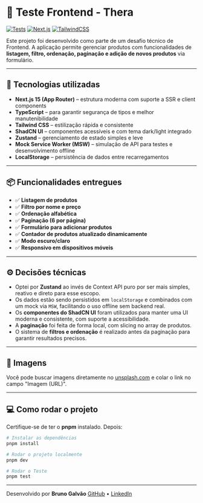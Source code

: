 # 🧪 Teste Frontend - Thera

[![Tests](https://img.shields.io/badge/testes-passing-green?style=flat-square&logo=jest)](https://jestjs.io)
[![Next.js](https://img.shields.io/badge/Next.js-15-blue?style=flat-square&logo=next.js)](https://nextjs.org)
[![TailwindCSS](https://img.shields.io/badge/TailwindCSS-4.x-38B2AC?style=flat-square&logo=tailwind-css)](https://tailwindcss.com)

Este projeto foi desenvolvido como parte de um desafio técnico de Frontend. A aplicação permite gerenciar produtos com funcionalidades de **listagem, filtro, ordenação, paginação e adição de novos produtos** via formulário.

---

## 🚀 Tecnologias utilizadas

- **Next.js 15 (App Router)** – estrutura moderna com suporte a SSR e client components
- **TypeScript** – para garantir segurança de tipos e melhor manutenibilidade
- **Tailwind CSS** – estilização rápida e consistente
- **ShadCN UI** – componentes acessíveis e com tema dark/light integrado
- **Zustand** – gerenciamento de estado simples e leve
- **Mock Service Worker (MSW)** – simulação de API para testes e desenvolvimento offline
- **LocalStorage** – persistência de dados entre recarregamentos

---

## 📦 Funcionalidades entregues

- ✅ **Listagem de produtos**
- ✅ **Filtro por nome e preço**
- ✅ **Ordenação alfabética**
- ✅ **Paginação (6 por página)**
- ✅ **Formulário para adicionar produtos**
- ✅ **Contador de produtos atualizado dinamicamente**
- ✅ **Modo escuro/claro**
- ✅ **Responsivo em dispositivos móveis**

---

## ⚙️ Decisões técnicas

- Optei por **Zustand** ao invés de Context API puro por ser mais simples, reativo e direto para esse escopo.
- Os dados estão sendo persistidos em `localStorage` e combinados com um mock via `MSW`, facilitando o uso offline sem backend real.
- Os **componentes do ShadCN UI** foram utilizados para manter uma UI moderna e consistente, com suporte a acessibilidade.
- A **paginação** foi feita de forma local, com slicing no array de produtos.
- O sistema de **filtros e ordenação** é realizado antes da paginação para garantir resultados precisos.

---

## 📸 Imagens

Você pode buscar imagens diretamente no [unsplash.com](https://unsplash.com) e colar o link no campo "Imagem (URL)".

---

## 💻 Como rodar o projeto

Certifique-se de ter o **pnpm** instalado. Depois:

```bash
# Instalar as dependências
pnpm install

# Rodar o projeto localmente
pnpm dev

# Rodar o Teste
pnpm test
```

---
Desenvolvido por **Bruno Galvão**
[GitHub](https://github.com/brunogalvao) • [LinkedIn](https://www.linkedin.com/in/brunoogalvao/)
